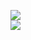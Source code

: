 [![](https://img.shields.io/badge/Made%20With-Github%20Spray-lightgrey.svg?style=for-the-badge&logo=github)](https://github.com/Annihil/github-spray#1665)  
[![](https://i.imgur.com/2DrTn0Z.gif)](https://github.com/Annihil/github-spray)
